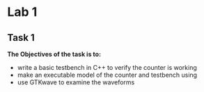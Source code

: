 # Lab 1 
## Task 1

**The Objectives of the task is to:**

- write a basic testbench in C++ to verify the counter is working
- make an executable model of the counter and testbench using 
- use GTKwave to examine the waveforms



